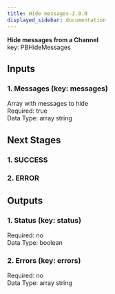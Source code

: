 ```yaml
---  
title: Hide messages-2.0.0  
displayed_sidebar: documentation  
---  
```

**Hide messages from a Channel**  
key: PBHideMessages  
  
## Inputs  
### 1. Messages (key: messages)  
Array with messages to hide  
Required: true  
Data Type: array string  
## Next Stages  
### 1. SUCCESS  
  
### 2. ERROR  
  
## Outputs  
### 1. Status (key: status)  
  
Required: no  
Data Type: boolean   
### 2. Errors (key: errors)  
  
Required: no  
Data Type: array string